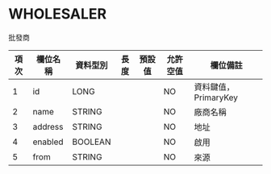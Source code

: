 # WHOLESALER

批發商

| 項次 | 欄位名稱    | 資料型別    | 長度 | 預設值 | 允許空值 | 欄位備註            |
|----|---------|---------|----|-----|------|-----------------|
| 1  | id      | LONG    |    |     | NO   | 資料鍵值，PrimaryKey |
| 2  | name    | STRING  |    |     | NO   | 廠商名稱            |
| 3  | address | STRING  |    |     | NO   | 地址              |
| 4  | enabled | BOOLEAN |    |     | NO   | 啟用              |
| 5  | from    | STRING  |    |     | NO   | 來源              |
